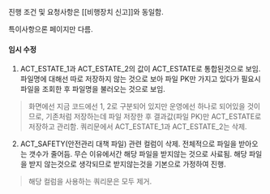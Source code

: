 진행 조건 및 요청사항은 [[비행장치 신고]]와 동일함.

특이사항으론 페이지만 다름.

#### 임시 수정
1.  ACT_ESTATE_1과 ACT_ESTATE_2의 값이 ACT_ESTATE로 통합된것으로 보임.  파일명에 대해선 따로 저장하지 않는 것으로 보아 파일 PK만 가지고 있다가 필요시 파일을 조회한 후 파일명을 불러오는 것으로 보임.
> 화면에선 지금 코드에선 1, 2로 구분되어 있지만 운영에선 하나로 되어있을 것이므로, 기존처럼 저장하는데 파일 저장한 후 결과값(파일 PK)만 ACT_ESTATE로 저장하고 관리함.
> 쿼리문에서 ACT_ESTATE_1과 ACT_ESTATE_2는 삭제.

2. ACT_SAFETY(안전관리 대책 파일) 관련 컬럼이 삭제. 전체적으로 파일을 받아오는 갯수가 줄어듬. 무슨 이유에서간 해당 파일을 받지않는 것으로 사료됨. 해당 파일을 받지 않는것으로 생각되므로 받지않는것을 기본으로 가정하여 진행.
> 해당 컬럼을 사용하는 쿼리문은 모두 제거.